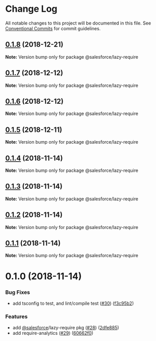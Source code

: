 # Change Log

All notable changes to this project will be documented in this file.
See [Conventional Commits](https://conventionalcommits.org) for commit guidelines.

## [0.1.8](https://github.com/forcedotcom/sfdx-dev-packages/compare/@salesforce/lazy-require@0.1.7...@salesforce/lazy-require@0.1.8) (2018-12-21)

**Note:** Version bump only for package @salesforce/lazy-require





## [0.1.7](https://github.com/forcedotcom/sfdx-dev-packages/compare/@salesforce/lazy-require@0.1.6...@salesforce/lazy-require@0.1.7) (2018-12-12)

**Note:** Version bump only for package @salesforce/lazy-require





## [0.1.6](https://github.com/forcedotcom/sfdx-dev-packages/compare/@salesforce/lazy-require@0.1.5...@salesforce/lazy-require@0.1.6) (2018-12-12)

**Note:** Version bump only for package @salesforce/lazy-require





## [0.1.5](https://github.com/forcedotcom/sfdx-dev-packages/compare/@salesforce/lazy-require@0.1.4...@salesforce/lazy-require@0.1.5) (2018-12-11)

**Note:** Version bump only for package @salesforce/lazy-require





## [0.1.4](https://github.com/forcedotcom/sfdx-dev-packages/compare/@salesforce/lazy-require@0.1.3...@salesforce/lazy-require@0.1.4) (2018-11-14)

**Note:** Version bump only for package @salesforce/lazy-require





## [0.1.3](https://github.com/forcedotcom/sfdx-dev-packages/compare/@salesforce/lazy-require@0.1.2...@salesforce/lazy-require@0.1.3) (2018-11-14)

**Note:** Version bump only for package @salesforce/lazy-require





## [0.1.2](https://github.com/forcedotcom/sfdx-dev-packages/compare/@salesforce/lazy-require@0.1.1...@salesforce/lazy-require@0.1.2) (2018-11-14)

**Note:** Version bump only for package @salesforce/lazy-require





## [0.1.1](https://github.com/forcedotcom/sfdx-dev-packages/compare/@salesforce/lazy-require@0.1.0...@salesforce/lazy-require@0.1.1) (2018-11-14)

**Note:** Version bump only for package @salesforce/lazy-require





# 0.1.0 (2018-11-14)


### Bug Fixes

* add tsconfig to test, and lint/compile test ([#30](https://github.com/forcedotcom/sfdx-dev-packages/issues/30)) ([f3c95b2](https://github.com/forcedotcom/sfdx-dev-packages/commit/f3c95b2))


### Features

* add [@salesforce](https://github.com/salesforce)/lazy-require pkg ([#28](https://github.com/forcedotcom/sfdx-dev-packages/issues/28)) ([2dfe885](https://github.com/forcedotcom/sfdx-dev-packages/commit/2dfe885))
* add require-analytics ([#29](https://github.com/forcedotcom/sfdx-dev-packages/issues/29)) ([60662f0](https://github.com/forcedotcom/sfdx-dev-packages/commit/60662f0))
